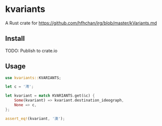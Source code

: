 # kvariants

A Rust crate for https://github.com/hfhchan/irg/blob/master/kVariants.md


## Install

TODO: Publish to crate.io


## Usage

```rs
use kvariants::KVARIANTS;

let c = '澚';

let kvariant = match KVARIANTS.get(&c) {
    Some(kvariant) => kvariant.destination_ideograph,
    None => c,
};

assert_eq!(kvariant, '澳');
```
